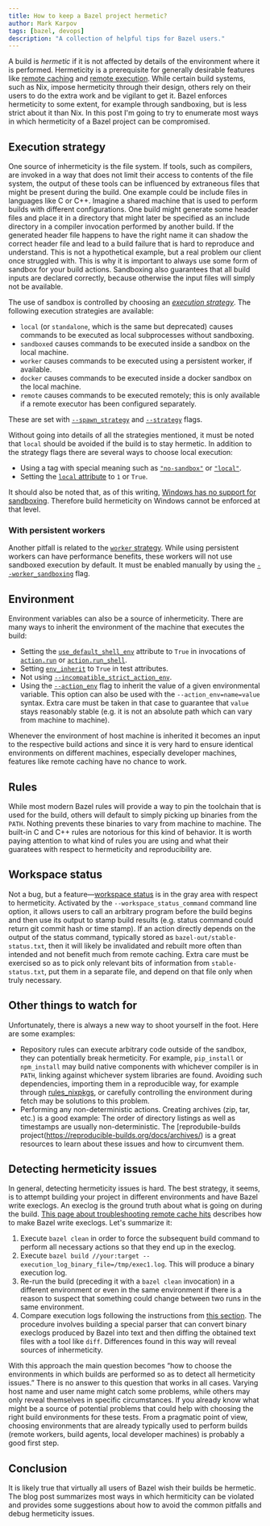 ```yaml
---
title: How to keep a Bazel project hermetic?
author: Mark Karpov
tags: [bazel, devops]
description: "A collection of helpful tips for Bazel users."
---
```


A build is _hermetic_ if it is not affected by details of the environment
where it is performed. Hermeticity is a prerequisite for generally desirable
features like [remote caching][remote-caching] and [remote
execution][remote-execution]. While certain build systems, such as Nix,
impose hermeticity through their design, others rely on their users to do
the extra work and be vigilant to get it. Bazel enforces hermeticity to some
extent, for example through sandboxing, but is less strict about it than
Nix. In this post I'm going to try to enumerate most ways in which
hermeticity of a Bazel project can be compromised.

## Execution strategy

One source of inhermeticity is the file system. If tools, such as compilers,
are invoked in a way that does not limit their access to contents of the
file system, the output of these tools can be influenced by extraneous files
that might be present during the build. One example could be include files
in languages like C or C++. Imagine a shared machine that is used to perform
builds with different configurations. One build might generate some header
files and place it in a directory that might later be specified as an
include directory in a compiler invocation performed by another build. If
the generated header file happens to have the right name it can shadow the
correct header file and lead to a build failure that is hard to reproduce
and understand. This is not a hypothetical example, but a real problem our
client once struggled with. This is why it is important to always use some
form of sandbox for your build actions. Sandboxing also guarantees that all
build inputs are declared correctly, because otherwise the input files will
simply not be available.

The use of sandbox is controlled by choosing an [_execution
strategy_][execution-strategy]. The following execution strategies are
available:

- `local` (or `standalone`, which is the same but deprecated) causes
  commands to be executed as local subprocesses without sandboxing.
- `sandboxed` causes commands to be executed inside a sandbox on the local
  machine.
- `worker` causes commands to be executed using a persistent worker, if
  available.
- `docker` causes commands to be executed inside a docker sandbox on the
  local machine.
- `remote` causes commands to be executed remotely; this is only available
  if a remote executor has been configured separately.

These are set with [`--spawn_strategy`][spawn-strategy] and
[`--strategy`][strategy] flags.

Without going into details of all the strategies mentioned, it must be noted
that `local` should be avoided if the build is to stay hermetic.
In addition to the strategy flags there are several ways to choose local
execution:

- Using a tag with special meaning such as [`"no-sandbox"`][no-sandbox-tag]
  or [`"local"`][local-tag].
- Setting the [`local` attribute][local-attribute] to `1` or `True`.

It should also be noted that, as of this writing, [Windows has no support
for sandboxing][windows-sandboxing]. Therefore build hermeticity on Windows
cannot be enforced at that level.

### With persistent workers

Another pitfall is related to the [`worker` strategy][persistent-workers].
While using persistent workers can have performance benefits, these workers
will not use sandboxed execution by default. It must be enabled manually by
using the [`--worker_sandboxing`][worker-sandboxing] flag.

## Environment

Environment variables can also be a source of inhermeticity. There are many
ways to inherit the environment of the machine that executes the build:

- Setting the [`use_default_shell_env`][use-default-shell-env] attribute to
  `True` in invocations of [`action.run`][action-run] or
  [`action.run_shell`][action-run-shell].
- Setting [`env_inherit`][env-inherit] to `True` in test attributes.
- Not using
  [`--incompatible_strict_action_env`][incompatible-strict-action-env].
- Using the [`--action_env`][action-env] flag to inherit the value of a
  given environmental variable. This option can also be used with the
  `--action_env=name=value` syntax. Extra care must be taken in that case to
  guarantee that `value` stays reasonably stable (e.g. it is not an absolute
  path which can vary from machine to machine).

Whenever the environment of host machine is inherited it becomes an input to
the respective build actions and since it is very hard to ensure identical
environments on different machines, especially developer machines, features like remote caching have no
chance to work.

## Rules

While most modern Bazel rules will provide a way to pin the toolchain that
is used for the build, others will default to simply picking up binaries
from the `PATH`. Nothing prevents these binaries to vary from machine to
machine. The built-in C and C++ rules are notorious for this kind of
behavior. It is worth paying attention to what kind of rules you are using
and what their guaratees with respect to hermeticity and reproducibility
are.

## Workspace status

Not a bug, but a feature—[workspace status][workspace-status] is in the gray
area with respect to hermeticity. Activated by the
`--workspace_status_command` command line option, it allows users to call an
arbitrary program before the build begins and then use its output to stamp
build results (e.g. status command could return git commit hash or time
stamp). If an action directly depends on the output of the status command,
typically stored as `bazel-out/stable-status.txt`, then it will likely be invalidated and rebuilt more often than intended and
not benefit much from remote caching. Extra care must be exercised so as to pick only
relevant bits of information from `stable-status.txt`, put them in a
separate file, and depend on that file only when truly necessary.

## Other things to watch for

Unfortunately, there is always a new way to shoot yourself in the foot. Here
are some examples:

- Repository rules can execute arbitrary code outside of the sandbox, they
  can potentially break hermeticity. For example, `pip_install` or
  `npm_install` may build native components with whichever compiler is in
  `PATH`, linking against whichever system libraries are found.
  Avoiding such dependencies, importing them in a reproducible way, for example through [rules_nixpkgs](https://github.com/tweag/rules_nixpkgs), or carefully controlling the environment during fetch may be solutions to this problem.
- Performing any non-deterministic actions. Creating archives (zip, tar,
  etc.) is a good example: The order of directory listings as well as
  timestamps are usually non-deterministic. The [reprodubile-builds project(https://reproducible-builds.org/docs/archives/) is a great resources to learn about these issues and how to circumvent them.

## Detecting hermeticity issues

In general, detecting hermeticity issues is hard. The best strategy, it
seems, is to attempt building your project in different environments and
have Bazel write execlogs. An execlog is the ground truth about what is
going on during the build. [This page about troubleshooting remote cache
hits][troubleshooting-cache-hits] describes how to make Bazel write
execlogs. Let's summarize it:

1. Execute `bazel clean` in order to force the subsequent build command to
   perform all necessary actions so that they end up in the execlog.
2. Execute `bazel build //your:target --execution_log_binary_file=/tmp/exec1.log`. This will produce a binary
   execution log.
3. Re-run the build (preceding it with a `bazel clean` invocation) in a
   different environment or even in the same environment if there is a
   reason to suspect that something could change between two runs in the
   same environment.
4. Compare execution logs following the instructions from [this
   section][comparing-execution-logs]. The procedure involves building a
   special parser that can convert binary execlogs produced by Bazel into
   text and then diffing the obtained text files with a tool like `diff`.
   Differences found in this way will reveal sources of inhermeticity.

With this approach the main question becomes “how to choose the environments
in which builds are performed so as to detect all hermeticity issues.” There
is no answer to this question that works in all cases. Varying host name and
user name might catch some problems, while others may only reveal themselves
in specific circumstances. If you already know what might be a source of
potential problems that could help with choosing the right build
environments for these tests. From a pragmatic point of view, choosing
environments that are already typically used to perform builds (remote
workers, build agents, local developer machines) is probably a good first
step.

## Conclusion

It is likely true that virtually all users of Bazel wish their builds be
hermetic. The blog post summarizes most ways in which hermiticity can be
violated and provides some suggestions about how to avoid the common
pitfalls and debug hermeticity issues.

[remote-caching]: https://bazel.build/remote/caching
[remote-execution]: https://bazel.build/remote/rbe
[execution-strategy]: https://bazel.build/docs/user-manual#execution-strategy
[spawn-strategy]: https://bazel.build/docs/user-manual#spawn-strategy
[strategy]: https://bazel.build/docs/user-manual#strategy
[no-sandbox-tag]: https://bazel.build/reference/be/common-definitions#common.tags
[local-tag]: https://bazel.build/reference/be/common-definitions#common.tags
[local-attribute]: https://bazel.build/reference/be/common-definitions#test.local
[windows-sandboxing]: https://github.com/bazelbuild/bazel/issues/5136
[persistent-workers]: https://bazel.build/docs/persistent-workers
[worker-sandboxing]: https://bazel.build/reference/command-line-reference#flag--worker_sandboxing
[use-default-shell-env]: https://bazel.build/rules/lib/actions#run.use_default_shell_env
[action-run]: https://bazel.build/rules/lib/actions#run
[action-run-shell]: https://bazel.build/rules/lib/actions#run_shell
[env-inherit]: https://bazel.build/reference/be/common-definitions#test.env_inherit
[incompatible-strict-action-env]: https://bazel.build/reference/command-line-reference#flag--incompatible_strict_action_env
[action-env]: https://bazel.build/reference/command-line-reference#flag--action_env
[workspace-status]: https://bazel.build/docs/user-manual#workspace_status
[troubleshooting-cache-hits]: https://bazel.build/docs/remote-execution-caching-debug#troubleshooting-cache-hits
[comparing-execution-logs]: https://bazel.build/docs/remote-execution-caching-debug#compare-logs
